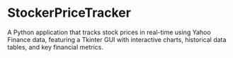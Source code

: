 # StockerPriceTracker
A Python application that tracks stock prices in real-time using Yahoo Finance data, featuring a Tkinter GUI with interactive charts, historical data tables, and key financial metrics.
